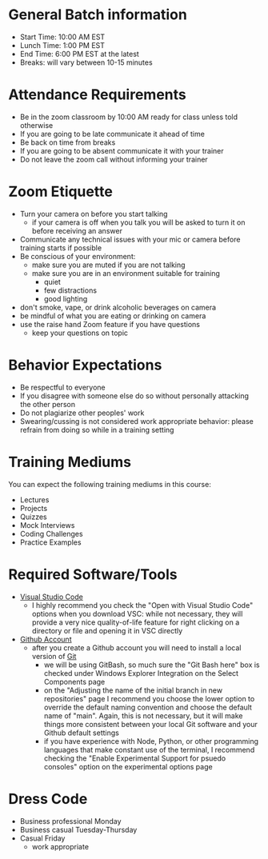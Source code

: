 # General Batch information
- Start Time:   10:00 AM EST
- Lunch Time:   1:00 PM EST
- End Time:     6:00 PM EST at the latest
- Breaks:       will vary between 10-15 minutes

# Attendance Requirements
- Be in the zoom classroom by 10:00 AM ready for class unless told otherwise
- If you are going to be late communicate it ahead of time
- Be back on time from breaks
- If you are going to be absent communicate it with your trainer
- Do not leave the zoom call without informing your trainer

# Zoom Etiquette
- Turn your camera on before you start talking
    - if your camera is off when you talk you will be asked to turn it on before receiving an answer
- Communicate any technical issues with your mic or camera before training starts if possible
- Be conscious of your environment:
    - make sure you are muted if you are not talking
    - make sure you are in an environment suitable for training
        - quiet
        - few distractions
        - good lighting
- don't smoke, vape, or drink alcoholic beverages on camera
- be mindful of what you are eating or drinking on camera
- use the raise hand Zoom feature if you have questions
    - keep your questions on topic
# Behavior Expectations
- Be respectful to everyone
- If you disagree with someone else do so without personally attacking the other person
- Do not plagiarize other peoples' work
- Swearing/cussing is not considered work appropriate behavior: please refrain from doing so while in a training setting

# Training Mediums
You can expect the following training mediums in this course:
- Lectures
- Projects
- Quizzes
- Mock Interviews
- Coding Challenges
- Practice Examples

# Required Software/Tools
- [Visual Studio Code](https://code.visualstudio.com/Download)
    - I highly recommend you check the "Open with Visual Studio Code" options when you download VSC: while not necessary, they will provide a very nice quality-of-life feature for right clicking on a directory or file and opening it in VSC directly
- [Github Account](https://github.com/)
    - after you create a Github account you will need to install a local version of [Git](https://git-scm.com/downloads)
        - we will be using GitBash, so much sure the "Git Bash here" box is checked under Windows Explorer Integration on the Select Components page
        - on the "Adjusting the name of the initial branch in new repositories" page I recommend you choose the lower option to override the default naming convention and choose the default name of "main". Again, this is not necessary, but it will make things more consistent between your local Git software and your Github default settings
        - if you have experience with Node, Python, or other programming languages that make constant use of the terminal, I recommend checking the "Enable Experimental Support for psuedo consoles" option on the experimental options page

# Dress Code
- Business professional Monday
- Business casual Tuesday-Thursday
- Casual Friday
    - work appropriate